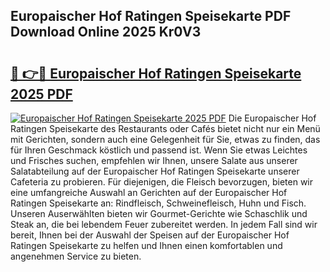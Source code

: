 ## Europaischer Hof Ratingen Speisekarte PDF Download Online 2025 Kr0V3

# <h2><a href="http://gc9ohr.nevu.top/?p=Europaischer+Hof+Ratingen+Speisekarte">🔗 👉🔴 Europaischer Hof Ratingen Speisekarte 2025 PDF</a></h2>

[![Europaischer Hof Ratingen Speisekarte 2025 PDF](https://i.imgur.com/dBaPXMq.png)](http://gc9ohr.nevu.top/?p=Europaischer+Hof+Ratingen+Speisekarte)
Die Europaischer Hof Ratingen Speisekarte des Restaurants oder Cafés bietet nicht nur ein Menü mit Gerichten, sondern auch eine Gelegenheit für Sie, etwas zu finden, das für Ihren Geschmack köstlich und passend ist. Wenn Sie etwas Leichtes und Frisches suchen, empfehlen wir Ihnen, unsere Salate aus unserer Salatabteilung auf der Europaischer Hof Ratingen Speisekarte unserer Cafeteria zu probieren. Für diejenigen, die Fleisch bevorzugen, bieten wir eine umfangreiche Auswahl an Gerichten auf der Europaischer Hof Ratingen Speisekarte an: Rindfleisch, Schweinefleisch, Huhn und Fisch. Unseren Auserwählten bieten wir Gourmet-Gerichte wie Schaschlik und Steak an, die bei lebendem Feuer zubereitet werden. In jedem Fall sind wir bereit, Ihnen bei der Auswahl der Speisen auf der Europaischer Hof Ratingen Speisekarte zu helfen und Ihnen einen komfortablen und angenehmen Service zu bieten.
